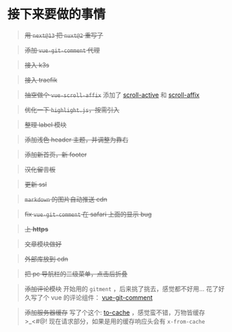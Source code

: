 # 接下来要做的事情

> <del>用 `next@13` 把 `nuxt@2` 重写了</del>

> <del>添加 `vue-git-comment` 代理</del>

> <del>接入 k3s</del>

> <del>接入 traefik</del>

> <del>抽空做个 `vue-scroll-affix`</del> 添加了 [scroll-active](https://github.com/shalldie/scroll-active) 和 [scroll-affix](https://github.com/shalldie/scroll-affix)

> <del>优化一下 `highlight.js`，按需引入<del>

> <del>整理 label 模块</del>

> <del>添加浅色 header 主题，并调整为靠右</del>

> <del>添加新首页，新 footer</del>

> <del>汉化留言板</del>

> <del>更新 ssl</del>

> <del>`markdown` 的图片自动推送 cdn</del>

> <del>fix `vue-git-comment` 在 safari 上面的显示 bug</del>

> <del>上 **https**</del>

> <del>文章模块做好</del>

> <del>外部库放到 cdn</del>

> <del>把 pc 导航栏的二级菜单，点击后折叠</del>

> <del>添加评论模块</del>
> 开始用的 `gitment` ，后来挑了挑去，感觉都不好用...
> 花了好久写了个 vue 的评论组件： [vue-git-comment](https://github.com/shalldie/vue-git-comment)

> <del>添加服务器缓存</del>
> 写了个这个: [to-cache](https://github.com/shalldie/to-cache) ，感觉蛮不错，万物皆缓存 >\_<#@!
> 现在请求部分，如果是用的缓存响应头会有 `x-from-cache`
